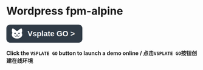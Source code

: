 # Wordpress fpm-alpine

<a href="https://www.vsplate.com/?docker-compose=https://github.com/vsplate/dcenvs/wordpress/fpm-alpine"><img alt="VSPLATE GO" src="https://raw.githubusercontent.com/vsplate/images/master/vsgo_btn.png" width="200px"></a>

**Click the `VSPLATE GO` button to launch a demo online / 点击`VSPLATE GO`按钮创建在线环境**